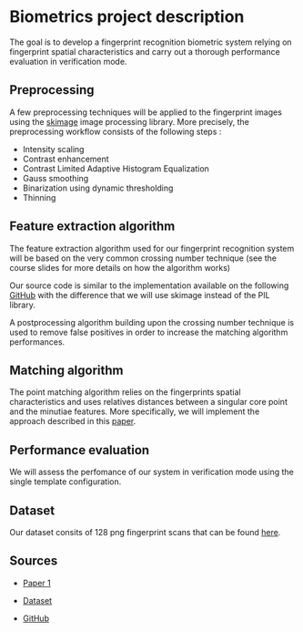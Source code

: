 # Biometrics project description

The goal is to develop a fingerprint recognition biometric system relying on fingerprint spatial characteristics and carry out a thorough performance evaluation in verification mode.

## Preprocessing

A few preprocessing techniques will be applied to the fingerprint images using the [skimage](http://scikit-image.org) image processing library. More precisely, the preprocessing workflow consists of the following steps :

- Intensity scaling
- Contrast enhancement
- Contrast Limited Adaptive Histogram Equalization
- Gauss smoothing
- Binarization using dynamic thresholding
- Thinning

## Feature extraction algorithm

The feature extraction algorithm used for our fingerprint recognition system will be based on the very common crossing number technique (see the course slides for more details on how the algorithm works)

Our source code is similar to the implementation available on the following [GitHub] with the difference that we will use skimage instead of the PIL library.

A postprocessing algorithm building upon the crossing number technique is used to remove false positives in order to increase the matching algorithm performances.

## Matching algorithm

The point matching algorithm relies on the fingerprints spatial characteristics and uses relatives distances between a singular core point and the minutiae features. More specifically, we will implement the approach described in this [paper][1].

## Performance evaluation

We will assess the perfomance of our system in verification mode using the single template configuration.

##  Dataset

Our dataset consits of 128 png fingerprint scans that can be found [here][dataset].

## Sources

- [Paper 1][1]

- [Dataset][dataset]

- [GitHub]

[GitHub]:https://github.com/rtshadow/
[1]:http://www.iaeng.org/publication/WCE2014/WCE2014_pp466-474.pdf
[dataset]:http://www.advancedsourcecode.com/fingerprintdatabase.asp
